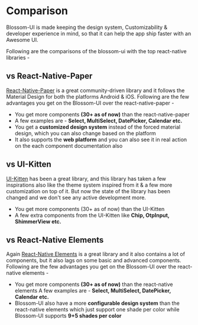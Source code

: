 # Comparison

Blossom-UI is made keeping the design system, Customizability & developer experience in mind, so that it can help the app ship faster with an Awesome UI.

Following are the comparisons of the blossom-ui with the top react-native libraries -

## vs React-Native-Paper

[React-Native-Paper](https://reactnativepaper.com/) is a great community-driven library and it follows the Material Design for both the platforms Android & iOS.
Following are the few advantages you get on the Blossom-UI over the react-native-paper -

- You get more components **(30+ as of now)** than the react-native-paper
- A few examples are - **Select, MultiSelect, DatePicker, Calendar etc.**
- You get a **customized design system** instead of the forced material design, which you can also change based on the platform
- It also supports the **web platform** and you can also see it in real action on the each component documentation also

## vs UI-Kitten

[UI-Kitten](https://akveo.github.io/react-native-ui-kitten/) has been a great library, and this library has taken a few inspirations also like the theme system inspired from it & a few more customization on top of it. But now the state of the library has been changed and we don't see any active development more.

- You get more components (30+ as of now) than the UI-Kitten
- A few extra components from the UI-Kitten like **Chip, OtpInput, ShimmerView etc.**

## vs React-Native Elements

Again [React-Native Elements](https://reactnativeelements.com/) is a great library and it also contains a lot of components, but it also lags on some basic and advanced components.
Following are the few advantages you get on the Blossom-UI over the react-native elements -

- You get more components **(30+ as of now)** than the react-native elements
  A few examples are - **Select, MultiSelect, DatePicker, Calendar etc.**
- Blossom-UI also have a more **configurable design system** than the react-native elements which just support one shade per color while Blossom-UI supports **9+5 shades per color**
